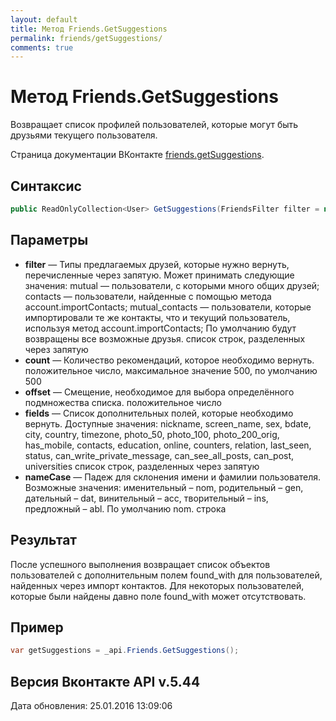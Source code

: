 ```yaml
---
layout: default
title: Метод Friends.GetSuggestions
permalink: friends/getSuggestions/
comments: true
---
```

# Метод Friends.GetSuggestions
Возвращает список профилей пользователей, которые могут быть друзьями текущего пользователя.

Страница документации ВКонтакте [friends.getSuggestions](https://vk.com/dev/friends.getSuggestions).

## Синтаксис
``` csharp
public ReadOnlyCollection<User> GetSuggestions(FriendsFilter filter = null, long? count = null, long? offset = null, UsersFields fields = null, NameCase nameCase = null)
```

## Параметры
+ **filter** — Типы предлагаемых друзей, которые нужно вернуть, перечисленные через запятую. 
Может принимать следующие значения: 
mutual — пользователи, с которыми много общих друзей; 
contacts — пользователи, найденные с помощью метода account.importContacts; 
mutual_contacts — пользователи, которые импортировали те же контакты, что и текущий пользователь, используя метод account.importContacts;
По умолчанию будут возвращены все возможные друзья. список строк, разделенных через запятую
+ **count** — Количество рекомендаций, которое необходимо вернуть. положительное число, максимальное значение 500, по умолчанию 500
+ **offset** — Смещение, необходимое для выбора определённого подмножества списка. положительное число
+ **fields** — Список дополнительных полей, которые необходимо вернуть. 
Доступные значения: nickname, screen_name, sex, bdate, city, country, timezone, photo_50, photo_100, photo_200_orig, has_mobile, contacts, education, online, counters, relation, last_seen, status, can_write_private_message, can_see_all_posts, can_post, universities список строк, разделенных через запятую
+ **nameCase** — Падеж для склонения имени и фамилии пользователя. Возможные значения: именительный – nom, родительный – gen, дательный – dat, винительный – acc, творительный – ins, предложный – abl. По умолчанию nom. строка

## Результат
После успешного выполнения возвращает список объектов пользователей с дополнительным полем found_with для пользователей, найденных через импорт контактов. Для некоторых пользователей, которые были найдены давно поле found_with может отсутствовать.

## Пример
``` csharp
var getSuggestions = _api.Friends.GetSuggestions();
```

## Версия Вконтакте API v.5.44
Дата обновления: 25.01.2016 13:09:06
